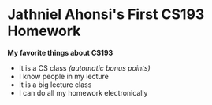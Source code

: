 # Jathniel Ahonsi's First CS193 Homework

**My favorite things about CS193**
- It is a CS class *(automatic bonus points)*
- I know people in my lecture
- It is a big lecture class
- I can do all my homework electronically
